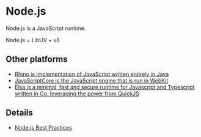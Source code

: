 # Node.js

Node.js is a JavaScript runtime.

Node.js = LibUV + v8

## Other platforms

- [Rhino is implementation of JavaScript written entirely in Java](https://developer.mozilla.org/en-US/docs/Mozilla/Projects/Rhino)
- [JavaScriptCore is the JavaScript engine that is run in WebKit](https://developer.apple.com/documentation/javascriptcore)
- [Elsa is a minimal, fast and secure runtime for Javascript and Typescript written in Go, leveraging the power from QuickJS](https://github.com/elsaland/elsa)

## Details

- [Node.js Best Practices](https://github.com/i0natan/nodebestpractices)
